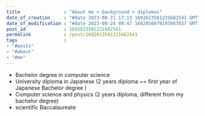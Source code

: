 ```yaml
---
title                : "About me > background > diplomas"
date_of_creation     : "#date 2023-08-21 17:13 1692623581231682541 GMT"
date_of_modification : "#date 2023-08-24 09:47 1692856079197667837 GMT"
post_id              : 1692623581231682541
permalink            : /post/1692623581231682541
tags                 : 
- "#posts"
- "#about"
- "#me"
---
```


- Bachelor degree in computer science
- University diploma in Japanese (2 years diploma  ~= first year of Japanese Bachelor degree )
- Computer science and physics (2 years diploma, different from my bachelor degree)
- scientific Baccalaureate 